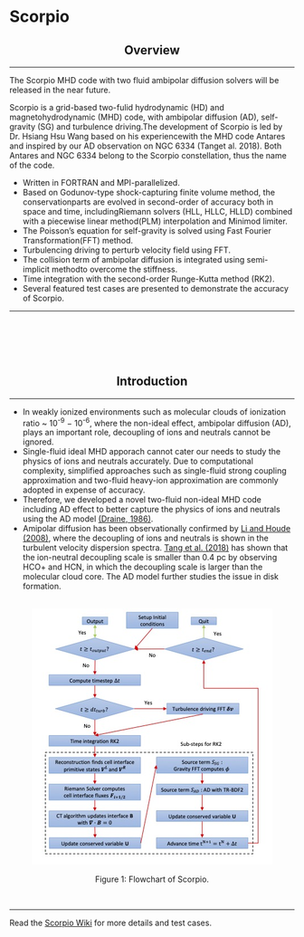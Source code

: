# Scorpio

<h2 align='center'>Overview </h2>

---

The Scorpio MHD code with two fluid ambipolar diffusion solvers will be released in the near future.

Scorpio is a grid-based two-fulid hydrodynamic (HD) and magnetohydrodynamic (MHD) code, with ambipolar diffusion (AD), self-gravity (SG) and turbulence driving.The development of Scorpio is led by Dr. Hsiang Hsu Wang based on his experiencewith the MHD code Antares and inspired by our AD observation on NGC 6334 (Tanget al. 2018). Both Antares and NGC 6334 belong to the Scorpio constellation, thus the name of the code.

- Written in FORTRAN and MPI-parallelized.
- Based on Godunov-type shock-capturing finite volume method, the conservationparts are evolved in second-order of accuracy both in space and time, includingRiemann solvers (HLL, HLLC, HLLD) combined with a piecewise linear method(PLM) interpolation and Minimod limiter.
- The Poisson’s equation for self-gravity is solved using Fast Fourier Transformation(FFT) method.
- Turbulencing driving to perturb velocity field using FFT.
- The collision term of ambipolar diffusion is integrated using semi-implicit methodto overcome the stiffness.
- Time integration with the second-order Runge-Kutta method (RK2).
- Several featured test cases are presented to demonstrate the accuracy of Scorpio.

---

<br>
<br>
<br>
<br>
<h2 align='center'>Introduction </h2>

---

- In weakly ionized environments such as molecular clouds of ionization ratio ~ 10<sup>-9</sup> − 10<sup>-6</sup>, where the non-ideal effect, ambipolar diffusion (AD), plays an important role, decoupling of ions and neutrals cannot be ignored.
- Single-fluid ideal MHD apporach cannot cater our needs to study the physics of ions and neutrals accurately. Due to computational complexity, simplified approaches such as single-fluid strong coupling approximation and two-fluid heavy-ion approximation are commonly adopted in expense of accuracy.
- Therefore, we developed a novel two-fluid non-ideal MHD code including AD effect to better capture the physics of ions and neutrals using the AD model [(Draine, 1986)](<https://doi.org/10.1016/0038-1101(86)90210-8>).
- Amipolar diffusion has been observationally confirmed by [Li and Houde (2008)](https://iopscience.iop.org/article/10.1086/529581), where the decoupling of ions and neutrals is shown in the turbulent velocity dispersion spectra. [Tang et al. (2018)](https://iopscience.iop.org/article/10.3847/1538-4357/aacb82/meta) has shown that the ion-neutral decoupling scale is smaller than 0.4 pc by observing HCO+ and HCN, in which the decoupling scale is larger than the molecular cloud core. The AD model further studies the issue in disk formation.

<center>
  <br>
  <img src="assets/scorpio_flowchat11.jpg" alt="flow chart"><img>
  <br>
  <p>Figure 1: Flowchart of Scorpio.</p>
  <br>
</center>

---

Read the [Scorpio Wiki](https://github.com/SFG-CUHK/scorpio-test-cases/wiki) for more details and test cases.
